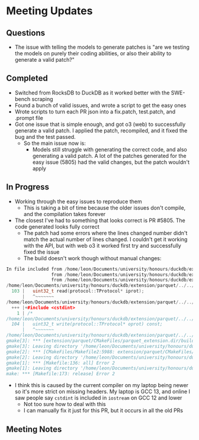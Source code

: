 # Meeting Updates

## Questions

- The issue with telling the models to generate patches is "are we testing the models on purely their coding abilities, or also their ability to generate a valid patch?"

## Completed

- Switched from RocksDB to DuckDB as it worked better with the SWE-bench scraping
- Found a bunch of valid issues, and wrote a script to get the easy ones
- Wrote scripts to turn each PR json into a fix.patch, test.patch, and .prompt file
- Got one issue that is simple enough, and got o3 (web) to successfully generate a valid patch. I applied the patch, recompiled, and it fixed the bug and the test passed.
  - So the main issue now is:
    - Models still struggle with generating the correct code, and also generating a valid patch. A lot of the patches generated for the easy issue (5805) had the valid changes, but the patch wouldn't apply

## In Progress

- Working through the easy issues to reproduce them
  - This is taking a bit of time because the older issues don't compile, and the compilation takes forever
- The closest I've had to something that looks correct is PR #5805. The code generated looks fully correct
  - The patch had some errors where the lines changed number didn't match the actual number of lines changed. I couldn't get it working with the API, but with web o3 it worked first try and successfully fixed the issue
  - The build doesn't work though without manual changes:

```cpp
In file included from /home/leon/Documents/university/honours/duckdb/extension/parquet/../../third_party/parquet/parquet_types.h:13,
                 from /home/leon/Documents/university/honours/duckdb/extension/parquet/include/column_reader.hpp:11,
                 from /home/leon/Documents/university/honours/duckdb/extension/parquet/column_reader.cpp:1:
/home/leon/Documents/university/honours/duckdb/extension/parquet/../../third_party/thrift/thrift/TApplicationException.h:103:3: error: ‘uint32_t’ does not name a type
  103 |   uint32_t read(protocol::TProtocol* iprot);
      |   ^~~~~~~~
/home/leon/Documents/university/honours/duckdb/extension/parquet/../../third_party/thrift/thrift/TApplicationException.h:1:1: note: ‘uint32_t’ is defined in header ‘<cstdint>’; did you forget to ‘#include <cstdint>’?
  +++ |+#include <cstdint>
    1 | /*
/home/leon/Documents/university/honours/duckdb/extension/parquet/../../third_party/thrift/thrift/TApplicationException.h:104:3: error: ‘uint32_t’ does not name a type
  104 |   uint32_t write(protocol::TProtocol* oprot) const;
      |   ^~~~~~~~
/home/leon/Documents/university/honours/duckdb/extension/parquet/../../third_party/thrift/thrift/TApplicationException.h:104:3: note: ‘uint32_t’ is defined in header ‘<cstdint>’; did you forget to ‘#include <cstdint>’?
gmake[3]: *** [extension/parquet/CMakeFiles/parquet_extension.dir/build.make:188: extension/parquet/CMakeFiles/parquet_extension.dir/column_reader.cpp.o] Error 1
gmake[3]: Leaving directory '/home/leon/Documents/university/honours/duckdb/build/release'
gmake[2]: *** [CMakeFiles/Makefile2:5988: extension/parquet/CMakeFiles/parquet_extension.dir/all] Error 2
gmake[2]: Leaving directory '/home/leon/Documents/university/honours/duckdb/build/release'
gmake[1]: *** [Makefile:136: all] Error 2
gmake[1]: Leaving directory '/home/leon/Documents/university/honours/duckdb/build/release'
make: *** [Makefile:173: release] Error 2
```

- I think this is caused by the current compiler on my laptop being newer so it's more strict on missing headers. My laptop is GCC 13, and online I saw people say `cstdint` is included in `iostream` on GCC 12 and lower
  - Not too sure how to deal with this
  - I can manually fix it just for this PR, but it occurs in all the old PRs

## Meeting Notes
